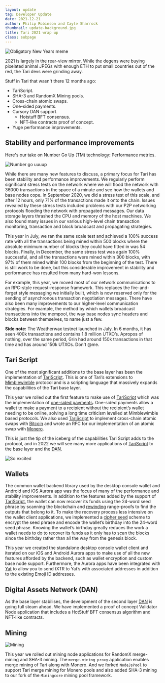 ```yaml
---
layout: update
tag: Developer Update
date: 2021-12-21
author: Philip Robinson and Cayle Sharrock
thumbnail: update-background.jpg
title: Tari 2021 wrap up
class: subpage
---
```


![Obligatory New Years meme](https://www.quoteswishesmsg.com/wp-content/uploads/2021/01/Happy-New-Year-memes-min.jpg)

2021 is largely in the rear-view mirror. While the degens were buying pixelated animal JPEGs with enough ETH to put
small countries out of the red, the Tari devs were grinding away.

Stuff in Tari that wasn't there 12 months ago:

* TariScript.
* SHA-3 and RandomX Mining pools.
* Cross-chain atomic swaps.
* One-sided payments.
* Cursory DAN support.
  * Hotstuff BFT consensus.
  * NFT-like contracts proof of concept.
* Yuge performance improvements.

## Stability and performance improvements
Here's our take on Number Go Up (TM) technology: Performance metrics.

![Number go uuuup](https://toshitimes.com/wp-content/uploads/2020/02/profits-roi-1050x600.jpg)

While there are many new features to discuss, a primary focus for Tari has been stability and performance improvements. 
We regularly perform significant stress tests on the network where we will flood the network with 36000 transactions in 
the space of a minute and see how the wallets and base nodes cope. In September 2020, we did a stress test of this scale, 
and after 12 hours, only 71% of the transactions made it onto the chain. Issues revealed by these stress tests included 
problems with our P2P networking protocols flooding the network with propagated messages. Our data storage layers thrashed 
the CPU and memory of the host machines. We also found many issues in our various high-level chain transaction monitoring, 
transaction and block broadcast and propagating strategies.

This year in July, we ran the same scale test and achieved a 100% success rate with all the transactions being mined within 
500 blocks where the absolute minimum number of blocks they could have fitted in was 54 blocks. Finally, in December, the 
same stress test was again 100% successful, and all the transactions were mined within 300 blocks, with 97% of them mined 
within 100 blocks from the beginning of the test. There is still work to be done, but this considerable improvement in 
stability and performance has resulted from many hard-won lessons.

For example, this year, we moved most of our network communications to an RPC-style request-response framework. This 
replaces the fire-and-forget style messaging we initially built, which is now reserved only for the sending of asynchronous 
transaction negotiation messages. There have also been many improvements to our higher-level communication strategies. 
For example, the method by which wallets broadcast transactions into the mempool, the way base nodes sync headers and blocks 
between themselves, to name just a few.

**Side note:** The Weatherwax testnet launched in July. In 6 months, it has seen 400k transactions and contains 1.8 million UTXO’s.
Apropos of nothing, over the same period, Grin had around 150k transactions in that time and has around 150k UTXOs. Don't @me.

## Tari Script
One of the most significant additions to the base layer has been the implementation of [TariScript]. This is one of Tari’s 
extensions to [Mimblewimble] protocol and is a scripting language that massively expands the capabilities of the Tari 
base layer.

This year we rolled out the first feature to make use of [TariScript] which was the implementation of [one-sided payments]. 
One-sided payments allow a wallet to make a payment to a recipient without the recipient’s wallet needing to be online, 
solving a long time criticism levelled at Mimblewimble based protocols. We also used [TariScript] to implement cross-chain 
atomic swaps with [Bitcoin] and wrote an RFC for our implementation of an atomic swap with [Monero].

This is just the tip of the iceberg of the capabilities Tari Script adds to the protocol, and in 2022 we will see many 
more applications of [TariScript] to the base layer and the [DAN].

![So excited](https://c.tenor.com/aUFtPZnj61cAAAAC/conan-o-brien-late-night-show.gif)

## Wallets

The common wallet backend library used by the desktop console wallet and Android and iOS Aurora app was the focus of many 
of the performance and stability improvements. In addition to the features added by the support of [TariScript], the 
wallet can now recover its funds using the 24-word seed phrase by scanning the blockchain and [rewinding] range-proofs 
to find the outputs that belong to it. To make the recovery process less intensive on the wallet client applications, we 
implemented a [cipher seed] scheme to encrypt the seed phrase and encode the wallet’s birthday into the 24-word seed 
phrase. Knowing the wallet’s birthday greatly reduces the work a wallet needs to do to recover its funds as it only has 
to scan the blocks since the birthday rather than all the way from the genesis block.

This year we created the standalone desktop console wallet client and iterated on our iOS and Android Aurora apps to make 
use of all the new features afforded by the backend, such as wallet encryption and custom base node support. Furthermore, 
the Aurora apps have been integrated with [Yat] to allow you to send tXTR to Yat’s with associated addresses in addition 
to the existing Emoji ID addresses.

## Digital Assets Network (DAN)
As the base layer stabilises, the development of the second layer [DAN] is going full steam ahead. We have implemented a 
proof of concept Validator Node application that includes a HotStuff BFT consensus algorithm and NFT-like contracts.

## Mining

![Mining](https://www.rollingstone.com/wp-content/uploads/2018/06/rs-21440-00282398_lg.jpg?resize=1800,1200&w=1200)

This year we rolled out mining node applications for RandomX merge-mining and SHA-3 mining. The `merge-mining proxy`
application enables merge mining of Tari along with Monero. And we forked `NodeJsPool` to support Tari merge
mining for Monero pools and also added SHA-3 mining to our fork of the `Miningcore` mining pool framework.

[DAN]: https://rfc.tari.com/RFC-0300_DAN.html
[TariScript]: https://rfc.tari.com/RFC-0201_TariScript.html
[Mimblewimble]: https://tlu.tarilabs.com/protocols/mimblewimble-transactions-explained
[one-sided payments]: https://rfc.tari.com/RFC-0201_TariScript.html#one-sided-payment
[Bitcoin]: https://rfc.tari.com/RFC-0240_AtomicSwap.html
[Monero]: https://github.com/tari-project/tari/pull/3623
[rewinding]: https://rfc.tari.com/RFC-0180_BulletproofRewinding.html
[cipher seed]: https://www.tari.com/updates/2021-11-04-update-62.html
[Yat]: https://y.at/
